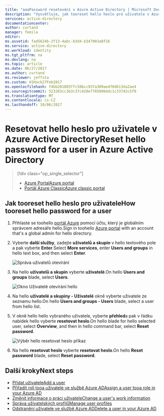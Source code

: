 ```yaml
---
title: "aaaPassword resetování v Azure Active Directory | Microsoft Docs"
description: "Vysvětluje, jak tooreset hello heslo pro uživatele v Azure Active Directory"
services: active-directory
documentationcenter: 
author: curtand
manager: femila
editor: 
ms.assetid: fad5624b-2f13-4abc-b3d4-b347903a8f16
ms.service: active-directory
ms.workload: identity
ms.tgt_pltfrm: na
ms.devlang: na
ms.topic: article
ms.date: 06/27/2017
ms.author: curtand
ms.reviewer: jeffsta
ms.custom: H1Hack27Feb2017
ms.openlocfilehash: f4bb201803ffc50bcc937a309ae4f0d613da2ae4
ms.sourcegitcommit: 523283cc1b3c37c428e77850964dc1c33742c5f0
ms.translationtype: MT
ms.contentlocale: cs-CZ
ms.lasthandoff: 10/06/2017
---
```

# <a name="reset-hello-password-for-a-user-in-azure-active-directory"></a><span data-ttu-id="52483-103">Resetovat hello heslo pro uživatele v Azure Active Directory</span><span class="sxs-lookup"><span data-stu-id="52483-103">Reset hello password for a user in Azure Active Directory</span></span>
> [!div class="op_single_selector"]
> * [<span data-ttu-id="52483-104">Azure Portal</span><span class="sxs-lookup"><span data-stu-id="52483-104">Azure portal</span></span>](active-directory-users-reset-password-azure-portal.md)
> * [<span data-ttu-id="52483-105">Portál Azure Classic</span><span class="sxs-lookup"><span data-stu-id="52483-105">Azure classic portal</span></span>](active-directory-create-users-reset-password.md)
>
>

## <a name="how-tooreset-hello-password-for-a-user"></a><span data-ttu-id="52483-106">Jak tooreset hello heslo pro uživatele</span><span class="sxs-lookup"><span data-stu-id="52483-106">How tooreset hello password for a user</span></span>
1. <span data-ttu-id="52483-107">Přihlaste se toohello [portál Azure](https://portal.azure.com) pomocí účtu, který je globálním správcem adresáře hello.</span><span class="sxs-lookup"><span data-stu-id="52483-107">Sign in toohello [Azure portal](https://portal.azure.com) with an account that's a global admin for hello directory.</span></span>
2. <span data-ttu-id="52483-108">Vyberte **další služby**, zadejte **uživatelů a skupin** v hello textového pole a pak vyberte **Enter**.</span><span class="sxs-lookup"><span data-stu-id="52483-108">Select **More services**, enter **Users and groups** in hello text box, and then select **Enter**.</span></span>

   ![Správa uživatelů otevírání](./media/active-directory-users-reset-password-azure-portal/create-users-user-management.png)
3. <span data-ttu-id="52483-110">Na hello **uživatelů a skupin** vyberte **uživatelé**.</span><span class="sxs-lookup"><span data-stu-id="52483-110">On hello **Users and groups** blade, select **Users**.</span></span>

   ![Okno Uživatelé otevírání hello](./media/active-directory-users-reset-password-azure-portal/create-users-open-users-blade.png)
4. <span data-ttu-id="52483-112">Na hello **uživatelé a skupiny - Uživatelé** okně vyberte uživatele ze seznamu hello.</span><span class="sxs-lookup"><span data-stu-id="52483-112">On hello **Users and groups - Users** blade, select a user from hello list.</span></span>
5. <span data-ttu-id="52483-113">V okně hello hello vybraného uživatele, vyberte **přehled**a pak v řádku nabídek hello vyberte **resetovat heslo**.</span><span class="sxs-lookup"><span data-stu-id="52483-113">On hello blade for hello selected user, select **Overview**, and then in hello command bar, select **Reset password**.</span></span>

    ![Výběr hello resetovat heslo příkaz](./media/active-directory-users-reset-password-azure-portal/create-users-reset-password-command.png)
6. <span data-ttu-id="52483-115">Na hello **resetovat heslo** vyberte **resetovat heslo**.</span><span class="sxs-lookup"><span data-stu-id="52483-115">On hello **Reset password** blade, select **Reset password**.</span></span>

## <a name="next-steps"></a><span data-ttu-id="52483-116">Další kroky</span><span class="sxs-lookup"><span data-stu-id="52483-116">Next steps</span></span>
* [<span data-ttu-id="52483-117">Přidat uživatele</span><span class="sxs-lookup"><span data-stu-id="52483-117">Add a user</span></span>](active-directory-users-create-azure-portal.md)
* [<span data-ttu-id="52483-118">Přiřadit roli tooa uživatele ve službě Azure AD</span><span class="sxs-lookup"><span data-stu-id="52483-118">Assign a user tooa role in your Azure AD</span></span>](active-directory-users-assign-role-azure-portal.md)
* [<span data-ttu-id="52483-119">Změnit informace o práci uživatele</span><span class="sxs-lookup"><span data-stu-id="52483-119">Change a user's work information</span></span>](active-directory-users-work-info-azure-portal.md)
* [<span data-ttu-id="52483-120">Správa uživatelských profilů</span><span class="sxs-lookup"><span data-stu-id="52483-120">Manage user profiles</span></span>](active-directory-users-profile-azure-portal.md)
* [<span data-ttu-id="52483-121">Odstranění uživatele ve službě Azure AD</span><span class="sxs-lookup"><span data-stu-id="52483-121">Delete a user in your Azure AD</span></span>](active-directory-users-delete-user-azure-portal.md)
